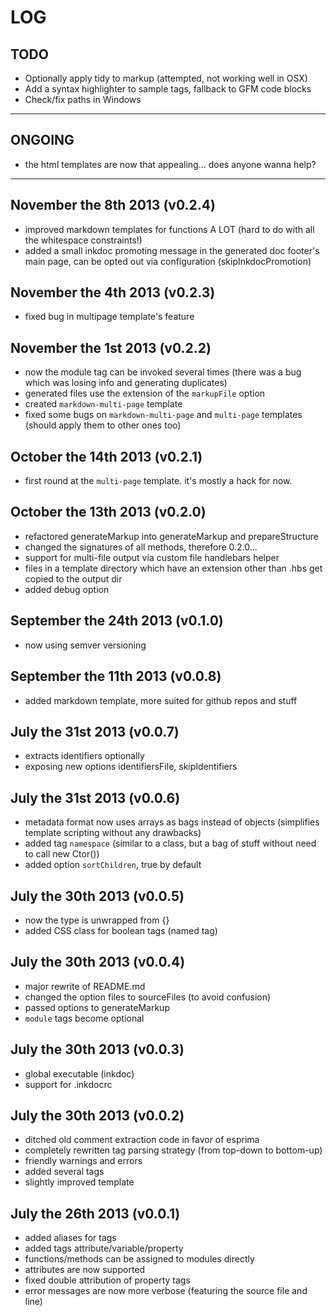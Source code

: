 # LOG

## TODO

* Optionally apply tidy to markup (attempted, not working well in OSX)
* Add a syntax highlighter to sample tags, fallback to GFM code blocks
* Check/fix paths in Windows


----


## ONGOING

* the html templates are now that appealing... does anyone wanna help?


----

## November the 8th 2013 (v0.2.4)

* improved markdown templates for functions A LOT (hard to do with all the whitespace constraints!)
* added a small inkdoc promoting message in the generated doc footer's main page, can be opted out via configuration (skipInkdocPromotion)


## November the 4th 2013 (v0.2.3)

* fixed bug in multipage template's feature


## November the 1st 2013 (v0.2.2)

* now the module tag can be invoked several times (there was a bug which was losing info and generating duplicates)
* generated files use the extension of the `markupFile` option
* created `markdown-multi-page` template
* fixed some bugs on `markdown-multi-page` and `multi-page` templates (should apply them to other ones too)


## October the 14th 2013 (v0.2.1)

* first round at the `multi-page` template. it's mostly a hack for now.


## October the 13th 2013 (v0.2.0)

* refactored generateMarkup into generateMarkup and prepareStructure
* changed the signatures of all methods, therefore 0.2.0...
* support for multi-file output via custom file handlebars helper
* files in a template directory which have an extension other than .hbs get copied to the output dir
* added debug option


## September the 24th 2013 (v0.1.0)

* now using semver versioning


## September the 11th 2013 (v0.0.8)

* added markdown template, more suited for github repos and stuff


## July the 31st 2013 (v0.0.7)

* extracts identifiers optionally
* exposing new options identifiersFile, skipIdentifiers


## July the 31st 2013 (v0.0.6)

* metadata format now uses arrays as bags instead of objects (simplifies template scripting without any drawbacks)
* added tag `namespace` (similar to a class, but a bag of stuff without need to call new Ctor())
* added option `sortChildren`, true by default


## July the 30th 2013 (v0.0.5)

* now the type is unwrapped from {}
* added CSS class for boolean tags (named tag)


## July the 30th 2013 (v0.0.4)

* major rewrite of README.md
* changed the option files to sourceFiles (to avoid confusion)
* passed options to generateMarkup
* `module` tags become optional


## July the 30th 2013 (v0.0.3)

* global executable (inkdoc)
* support for .inkdocrc


## July the 30th 2013 (v0.0.2)

* ditched old comment extraction code in favor of esprima
* completely rewritten tag parsing strategy (from top-down to bottom-up)
* friendly warnings and errors
* added several tags
* slightly improved template


## July the 26th 2013 (v0.0.1)

* added aliases for tags
* added tags attribute/variable/property
* functions/methods can be assigned to modules directly
* attributes are now supported
* fixed double attribution of property tags
* error messages are now more verbose (featuring the source file and line)

